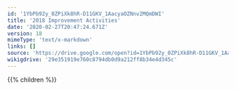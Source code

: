 ```yaml
---
id: '1YbPb92y_0ZPiXk8hR-D11GKV_1AacyaOZNnv2MQmDWI'
title: '2018 Improvement Activities'
date: '2020-02-27T20:47:24.671Z'
version: 18
mimeType: 'text/x-markdown'
links: []
source: 'https://drive.google.com/open?id=1YbPb92y_0ZPiXk8hR-D11GKV_1AacyaOZNnv2MQmDWI'
wikigdrive: '29e351919e760c8794db0d9a212ff8b34e4d345c'
---
```

{{% children %}}

